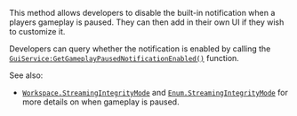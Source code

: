 This method allows developers to disable the built-in notification when a
players gameplay is paused. They can then add in their own UI if they wish
to customize it.

Developers can query whether the notification is enabled by calling the
[`GuiService:GetGameplayPausedNotificationEnabled()`](https://create.roblox.com/docs/reference/engine/classes/GuiService#GetGameplayPausedNotificationEnabled) function.

See also:

- [`Workspace.StreamingIntegrityMode`](https://create.roblox.com/docs/reference/engine/classes/Workspace#StreamingIntegrityMode) and
[`Enum.StreamingIntegrityMode`](https://create.roblox.com/docs/reference/engine/enums/StreamingIntegrityMode) for more details on when gameplay is
paused.